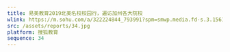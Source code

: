 ```yaml
---
title: 易美教育2019北美名校校园行，遍访加州各大院校
wlink: https://m.sohu.com/a/322224844_793991?spm=smwp.media.fd-s.3.1561161600031u3Q1UAK
src: /assets/reports/34.jpg
platform: 搜狐教育
sequence: 34
---
```

